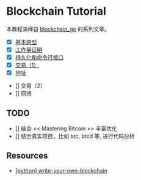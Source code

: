 Blockchain Tutorial
===================

本教程演绎自 [blockchain_go](https://github.com/Jeiwan/blockchain_go) 的系列文章。

- [x] [基本原型](part-1/part-1-basic-prototype.md)
- [x] [工作量证明](part-2/part-2-proof-of-work.md)
- [x] [持久化和命令行接口](part-3/part-3-persistence-and-cli.md)
- [x] [交易（1）](part-4-transactions-1.md)
- [x] [地址](part-5-address.md)
- [] 交易（2）
- [] 网络

## TODO

- [] 结合 << Mastering Bitcoin >> 丰富优化
- [] 结合真实项目，比如 btc, btcd 等, 进行代码分析

## Resources

- [[python] write-your-own-blockchain](https://bigishdata.com/2017/10/17/write-your-own-blockchain-part-1-creating-storing-syncing-displaying-mining-and-proving-work/)
